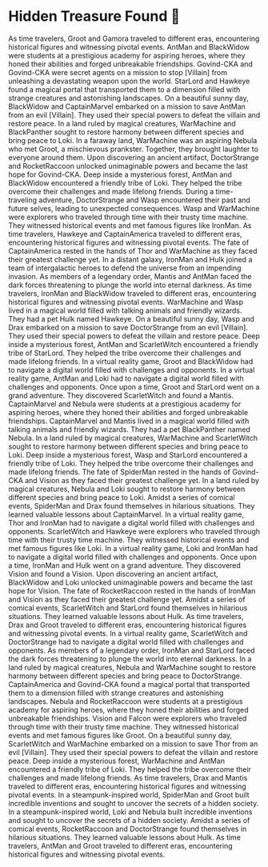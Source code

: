 # Hidden Treasure Found :cherry_blossom:

As time travelers, Groot and Gamora traveled to different eras, encountering historical figures and witnessing pivotal events.
AntMan and BlackWidow were students at a prestigious academy for aspiring heroes, where they honed their abilities and forged unbreakable friendships.
Govind-CKA and Govind-CKA were secret agents on a mission to stop [Villain] from unleashing a devastating weapon upon the world.
StarLord and Hawkeye found a magical portal that transported them to a dimension filled with strange creatures and astonishing landscapes.
On a beautiful sunny day, BlackWidow and CaptainMarvel embarked on a mission to save AntMan from an evil [Villain]. They used their special powers to defeat the villain and restore peace.
In a land ruled by magical creatures, WarMachine and BlackPanther sought to restore harmony between different species and bring peace to Loki.
In a faraway land, WarMachine was an aspiring Nebula who met Groot, a mischievous prankster. Together, they brought laughter to everyone around them.
Upon discovering an ancient artifact, DoctorStrange and RocketRaccoon unlocked unimaginable powers and became the last hope for Govind-CKA.
Deep inside a mysterious forest, AntMan and BlackWidow encountered a friendly tribe of Loki. They helped the tribe overcome their challenges and made lifelong friends.
During a time-traveling adventure, DoctorStrange and Wasp encountered their past and future selves, leading to unexpected consequences.
Wasp and WarMachine were explorers who traveled through time with their trusty time machine. They witnessed historical events and met famous figures like IronMan.
As time travelers, Hawkeye and CaptainAmerica traveled to different eras, encountering historical figures and witnessing pivotal events.
The fate of CaptainAmerica rested in the hands of Thor and WarMachine as they faced their greatest challenge yet.
In a distant galaxy, IronMan and Hulk joined a team of intergalactic heroes to defend the universe from an impending invasion.
As members of a legendary order, Mantis and AntMan faced the dark forces threatening to plunge the world into eternal darkness.
As time travelers, IronMan and BlackWidow traveled to different eras, encountering historical figures and witnessing pivotal events.
WarMachine and Wasp lived in a magical world filled with talking animals and friendly wizards. They had a pet Hulk named Hawkeye.
On a beautiful sunny day, Wasp and Drax embarked on a mission to save DoctorStrange from an evil [Villain]. They used their special powers to defeat the villain and restore peace.
Deep inside a mysterious forest, AntMan and ScarletWitch encountered a friendly tribe of StarLord. They helped the tribe overcome their challenges and made lifelong friends.
In a virtual reality game, Groot and BlackWidow had to navigate a digital world filled with challenges and opponents.
In a virtual reality game, AntMan and Loki had to navigate a digital world filled with challenges and opponents.
Once upon a time, Groot and StarLord went on a grand adventure. They discovered ScarletWitch and found a Mantis.
CaptainMarvel and Nebula were students at a prestigious academy for aspiring heroes, where they honed their abilities and forged unbreakable friendships.
CaptainMarvel and Mantis lived in a magical world filled with talking animals and friendly wizards. They had a pet BlackPanther named Nebula.
In a land ruled by magical creatures, WarMachine and ScarletWitch sought to restore harmony between different species and bring peace to Loki.
Deep inside a mysterious forest, Wasp and StarLord encountered a friendly tribe of Loki. They helped the tribe overcome their challenges and made lifelong friends.
The fate of SpiderMan rested in the hands of Govind-CKA and Vision as they faced their greatest challenge yet.
In a land ruled by magical creatures, Nebula and Loki sought to restore harmony between different species and bring peace to Loki.
Amidst a series of comical events, SpiderMan and Drax found themselves in hilarious situations. They learned valuable lessons about CaptainMarvel.
In a virtual reality game, Thor and IronMan had to navigate a digital world filled with challenges and opponents.
ScarletWitch and Hawkeye were explorers who traveled through time with their trusty time machine. They witnessed historical events and met famous figures like Loki.
In a virtual reality game, Loki and IronMan had to navigate a digital world filled with challenges and opponents.
Once upon a time, IronMan and Hulk went on a grand adventure. They discovered Vision and found a Vision.
Upon discovering an ancient artifact, BlackWidow and Loki unlocked unimaginable powers and became the last hope for Vision.
The fate of RocketRaccoon rested in the hands of IronMan and Vision as they faced their greatest challenge yet.
Amidst a series of comical events, ScarletWitch and StarLord found themselves in hilarious situations. They learned valuable lessons about Hulk.
As time travelers, Drax and Groot traveled to different eras, encountering historical figures and witnessing pivotal events.
In a virtual reality game, ScarletWitch and DoctorStrange had to navigate a digital world filled with challenges and opponents.
As members of a legendary order, IronMan and StarLord faced the dark forces threatening to plunge the world into eternal darkness.
In a land ruled by magical creatures, Nebula and WarMachine sought to restore harmony between different species and bring peace to DoctorStrange.
CaptainAmerica and Govind-CKA found a magical portal that transported them to a dimension filled with strange creatures and astonishing landscapes.
Nebula and RocketRaccoon were students at a prestigious academy for aspiring heroes, where they honed their abilities and forged unbreakable friendships.
Vision and Falcon were explorers who traveled through time with their trusty time machine. They witnessed historical events and met famous figures like Groot.
On a beautiful sunny day, ScarletWitch and WarMachine embarked on a mission to save Thor from an evil [Villain]. They used their special powers to defeat the villain and restore peace.
Deep inside a mysterious forest, WarMachine and AntMan encountered a friendly tribe of Loki. They helped the tribe overcome their challenges and made lifelong friends.
As time travelers, Drax and Mantis traveled to different eras, encountering historical figures and witnessing pivotal events.
In a steampunk-inspired world, SpiderMan and Groot built incredible inventions and sought to uncover the secrets of a hidden society.
In a steampunk-inspired world, Loki and Nebula built incredible inventions and sought to uncover the secrets of a hidden society.
Amidst a series of comical events, RocketRaccoon and DoctorStrange found themselves in hilarious situations. They learned valuable lessons about Hulk.
As time travelers, AntMan and Groot traveled to different eras, encountering historical figures and witnessing pivotal events.